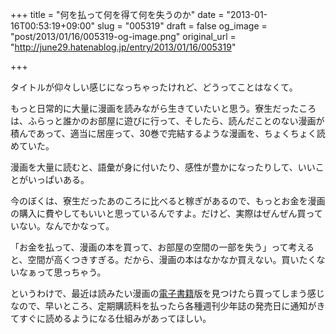 +++
title = "何を払って何を得て何を失うのか"
date = "2013-01-16T00:53:19+09:00"
slug = "005319"
draft = false
og_image = "post/2013/01/16/005319-og-image.png"
original_url = "http://june29.hatenablog.jp/entry/2013/01/16/005319"

+++

<p>タイトルが仰々しい感じになっちゃったけれど、どうってことはなくて。</p>
<p>もっと日常的に大量に漫画を読みながら生きていたいと思う。寮生だったころは、ふらっと誰かのお部屋に遊びに行って、そしたら、読んだことのない漫画が積んであって、適当に居座って、30巻で完結するような漫画を、ちょくちょく読めていた。</p>
<p>漫画を大量に読むと、語彙が身に付いたり、感性が豊かになったりして、いいことがいっぱいある。</p>
<p>今のぼくは、寮生だったあのころに比べると稼ぎがあるので、もっとお金を漫画の購入に費やしてもいいと思っているんですよ。だけど、実際はぜんぜん買っていない。なんでかなって。</p>
<p>「お金を払って、漫画の本を買って、お部屋の空間の一部を失う」って考えると、空間が高くつきすぎる。だから、漫画の本はなかなか買えない。買いたくないなぁって思っちゃう。</p>
<p>というわけで、最近は読みたい漫画の<a class="keyword" href="http://d.hatena.ne.jp/keyword/%C5%C5%BB%D2%BD%F1%C0%D2">電子書籍</a>版を見つけたら買ってしまう感じなので、早いところ、定期購読料を払ったら各種週刊少年誌の発売日に通知がきてすぐに読めるようになる仕組みがあってほしい。</p>
